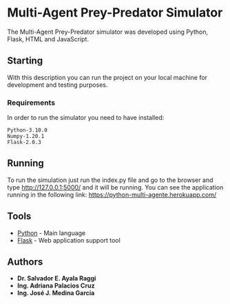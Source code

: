 # Multi-Agent Prey-Predator Simulator

The Multi-Agent Prey-Predator simulator was developed using Python, Flask, HTML and JavaScript.

## Starting

With this description you can run the project on your local machine for development and testing purposes.

### Requirements

In order to run the simulator you need to have installed:

```
Python-3.10.0
Numpy-1.20.1
Flask-2.0.3
```

## Running

To run the simulation just run the index.py file and go to the browser and type http://127.0.0.1:5000/ and it will be running.
You can see the application running in the following link: https://python-multi-agente.herokuapp.com/

## Tools

* [Python](https://www.python.org/) - Main language
* [Flask](https://flask.palletsprojects.com/en/2.0.x/) - Web application support tool

## Authors

* **Dr. Salvador E. Ayala Raggi**
* **Ing. Adriana Palacios Cruz**
* **Ing. José J. Medina García**
